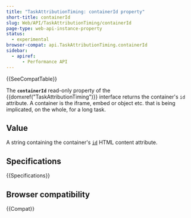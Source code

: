 ```yaml
---
title: "TaskAttributionTiming: containerId property"
short-title: containerId
slug: Web/API/TaskAttributionTiming/containerId
page-type: web-api-instance-property
status:
  - experimental
browser-compat: api.TaskAttributionTiming.containerId
sidebar:
  - apiref:
      - Performance API
---
```


{{SeeCompatTable}}

The **`containerId`** read-only property of the {{domxref("TaskAttributionTiming")}} interface returns the container's `id`
attribute. A container is the iframe, embed or object etc. that is being implicated, on the whole, for a long task.

## Value

A string containing the container's [`id`](/en-US/docs/Web/HTML/Reference/Global_attributes/id) HTML content attribute.

## Specifications

{{Specifications}}

## Browser compatibility

{{Compat}}
